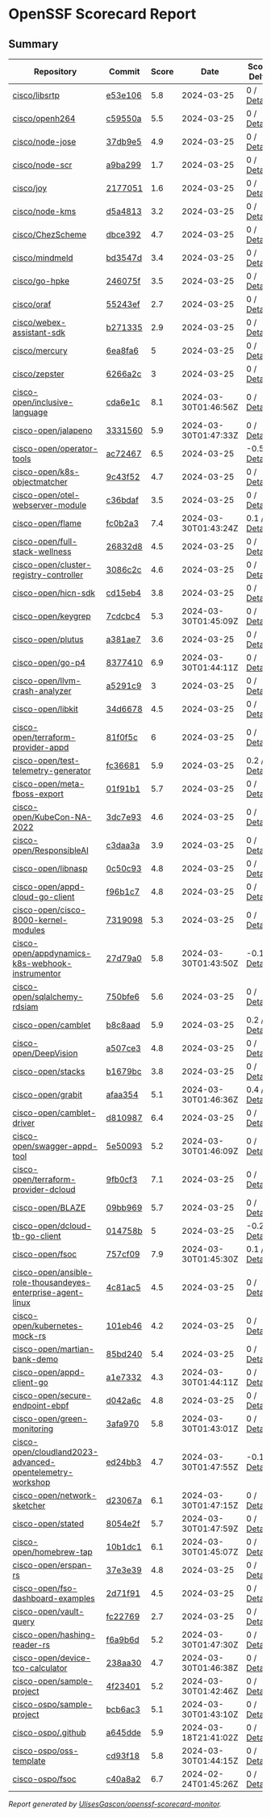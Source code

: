 # OpenSSF Scorecard Report

## Summary

| Repository | Commit | Score | Date | Score Delta | Report | StepSecurity |
| -- | -- | -- | -- | -- | -- | -- |
| [cisco/libsrtp](https://github.com/cisco/libsrtp) | [e53e106](https://github.com/cisco/libsrtp/commit/e53e106e8a6752c991c5cae20bdb3ce30bc1a775) | 5.8 | 2024-03-25 | 0 / [Details](https://kooltheba.github.io/openssf-scorecard-api-visualizer/#/projects/github.com/cisco/libsrtp/compare/e53e106e8a6752c991c5cae20bdb3ce30bc1a775/e53e106e8a6752c991c5cae20bdb3ce30bc1a775) | [View](https://kooltheba.github.io/openssf-scorecard-api-visualizer/#/projects/github.com/cisco/libsrtp/commit/e53e106e8a6752c991c5cae20bdb3ce30bc1a775) | [Fix it](https://app.stepsecurity.io/securerepo?repo=cisco/libsrtp) |
| [cisco/openh264](https://github.com/cisco/openh264) | [c59550a](https://github.com/cisco/openh264/commit/c59550a2147c255cc8e09451f6deb96de2526b6d) | 5.5 | 2024-03-25 | 0 / [Details](https://kooltheba.github.io/openssf-scorecard-api-visualizer/#/projects/github.com/cisco/openh264/compare/c59550a2147c255cc8e09451f6deb96de2526b6d/c59550a2147c255cc8e09451f6deb96de2526b6d) | [View](https://kooltheba.github.io/openssf-scorecard-api-visualizer/#/projects/github.com/cisco/openh264/commit/c59550a2147c255cc8e09451f6deb96de2526b6d) | [Fix it](https://app.stepsecurity.io/securerepo?repo=cisco/openh264) |
| [cisco/node-jose](https://github.com/cisco/node-jose) | [37db9e5](https://github.com/cisco/node-jose/commit/37db9e5371dc9a0557767a6a0190e2b0ab5cf3b6) | 4.9 | 2024-03-25 | 0 / [Details](https://kooltheba.github.io/openssf-scorecard-api-visualizer/#/projects/github.com/cisco/node-jose/compare/37db9e5371dc9a0557767a6a0190e2b0ab5cf3b6/37db9e5371dc9a0557767a6a0190e2b0ab5cf3b6) | [View](https://kooltheba.github.io/openssf-scorecard-api-visualizer/#/projects/github.com/cisco/node-jose/commit/37db9e5371dc9a0557767a6a0190e2b0ab5cf3b6) | [Fix it](https://app.stepsecurity.io/securerepo?repo=cisco/node-jose) |
| [cisco/node-scr](https://github.com/cisco/node-scr) | [a9ba299](https://github.com/cisco/node-scr/commit/a9ba29969e96fc686467534979fd5df3501e1b15) | 1.7 | 2024-03-25 | 0 / [Details](https://kooltheba.github.io/openssf-scorecard-api-visualizer/#/projects/github.com/cisco/node-scr/compare/a9ba29969e96fc686467534979fd5df3501e1b15/a9ba29969e96fc686467534979fd5df3501e1b15) | [View](https://kooltheba.github.io/openssf-scorecard-api-visualizer/#/projects/github.com/cisco/node-scr/commit/a9ba29969e96fc686467534979fd5df3501e1b15) | [Fix it](https://app.stepsecurity.io/securerepo?repo=cisco/node-scr) |
| [cisco/joy](https://github.com/cisco/joy) | [2177051](https://github.com/cisco/joy/commit/21770513e27ad10cde7c1ab7c1e6f024c8668119) | 1.6 | 2024-03-25 | 0 / [Details](https://kooltheba.github.io/openssf-scorecard-api-visualizer/#/projects/github.com/cisco/joy/compare/21770513e27ad10cde7c1ab7c1e6f024c8668119/21770513e27ad10cde7c1ab7c1e6f024c8668119) | [View](https://kooltheba.github.io/openssf-scorecard-api-visualizer/#/projects/github.com/cisco/joy/commit/21770513e27ad10cde7c1ab7c1e6f024c8668119) | [Fix it](https://app.stepsecurity.io/securerepo?repo=cisco/joy) |
| [cisco/node-kms](https://github.com/cisco/node-kms) | [d5a4813](https://github.com/cisco/node-kms/commit/d5a4813525fb2c4ccd8e1c4e694abd01853d0fdd) | 3.2 | 2024-03-25 | 0 / [Details](https://kooltheba.github.io/openssf-scorecard-api-visualizer/#/projects/github.com/cisco/node-kms/compare/d5a4813525fb2c4ccd8e1c4e694abd01853d0fdd/d5a4813525fb2c4ccd8e1c4e694abd01853d0fdd) | [View](https://kooltheba.github.io/openssf-scorecard-api-visualizer/#/projects/github.com/cisco/node-kms/commit/d5a4813525fb2c4ccd8e1c4e694abd01853d0fdd) | [Fix it](https://app.stepsecurity.io/securerepo?repo=cisco/node-kms) |
| [cisco/ChezScheme](https://github.com/cisco/ChezScheme) | [dbce392](https://github.com/cisco/ChezScheme/commit/dbce392733569b6d910b66286c95d2fb2d6c91ff) | 4.7 | 2024-03-25 | 0 / [Details](https://kooltheba.github.io/openssf-scorecard-api-visualizer/#/projects/github.com/cisco/ChezScheme/compare/ee20bd2278cc475019297003162208df6634d323/dbce392733569b6d910b66286c95d2fb2d6c91ff) | [View](https://kooltheba.github.io/openssf-scorecard-api-visualizer/#/projects/github.com/cisco/ChezScheme/commit/dbce392733569b6d910b66286c95d2fb2d6c91ff) | [Fix it](https://app.stepsecurity.io/securerepo?repo=cisco/ChezScheme) |
| [cisco/mindmeld](https://github.com/cisco/mindmeld) | [bd3547d](https://github.com/cisco/mindmeld/commit/bd3547d5c1bd092dbd4a64a90528dfc2e2b3844a) | 3.4 | 2024-03-25 | 0 / [Details](https://kooltheba.github.io/openssf-scorecard-api-visualizer/#/projects/github.com/cisco/mindmeld/compare/bd3547d5c1bd092dbd4a64a90528dfc2e2b3844a/bd3547d5c1bd092dbd4a64a90528dfc2e2b3844a) | [View](https://kooltheba.github.io/openssf-scorecard-api-visualizer/#/projects/github.com/cisco/mindmeld/commit/bd3547d5c1bd092dbd4a64a90528dfc2e2b3844a) | [Fix it](https://app.stepsecurity.io/securerepo?repo=cisco/mindmeld) |
| [cisco/go-hpke](https://github.com/cisco/go-hpke) | [246075f](https://github.com/cisco/go-hpke/commit/246075f836094272b605d1ecd630cb63b6ba5596) | 3.5 | 2024-03-25 | 0 / [Details](https://kooltheba.github.io/openssf-scorecard-api-visualizer/#/projects/github.com/cisco/go-hpke/compare/246075f836094272b605d1ecd630cb63b6ba5596/246075f836094272b605d1ecd630cb63b6ba5596) | [View](https://kooltheba.github.io/openssf-scorecard-api-visualizer/#/projects/github.com/cisco/go-hpke/commit/246075f836094272b605d1ecd630cb63b6ba5596) | [Fix it](https://app.stepsecurity.io/securerepo?repo=cisco/go-hpke) |
| [cisco/oraf](https://github.com/cisco/oraf) | [55243ef](https://github.com/cisco/oraf/commit/55243ef78d87c5c9b010be37e8e01eef6a68953a) | 2.7 | 2024-03-25 | 0 / [Details](https://kooltheba.github.io/openssf-scorecard-api-visualizer/#/projects/github.com/cisco/oraf/compare/55243ef78d87c5c9b010be37e8e01eef6a68953a/55243ef78d87c5c9b010be37e8e01eef6a68953a) | [View](https://kooltheba.github.io/openssf-scorecard-api-visualizer/#/projects/github.com/cisco/oraf/commit/55243ef78d87c5c9b010be37e8e01eef6a68953a) | [Fix it](https://app.stepsecurity.io/securerepo?repo=cisco/oraf) |
| [cisco/webex-assistant-sdk](https://github.com/cisco/webex-assistant-sdk) | [b271335](https://github.com/cisco/webex-assistant-sdk/commit/b271335e3dab9802281306e8eda5782b6d27a762) | 2.9 | 2024-03-25 | 0 / [Details](https://kooltheba.github.io/openssf-scorecard-api-visualizer/#/projects/github.com/cisco/webex-assistant-sdk/compare/b271335e3dab9802281306e8eda5782b6d27a762/b271335e3dab9802281306e8eda5782b6d27a762) | [View](https://kooltheba.github.io/openssf-scorecard-api-visualizer/#/projects/github.com/cisco/webex-assistant-sdk/commit/b271335e3dab9802281306e8eda5782b6d27a762) | [Fix it](https://app.stepsecurity.io/securerepo?repo=cisco/webex-assistant-sdk) |
| [cisco/mercury](https://github.com/cisco/mercury) | [6ea8fa6](https://github.com/cisco/mercury/commit/6ea8fa6eb3bc779911970cb0bcfad5fbce958797) | 5 | 2024-03-25 | 0 / [Details](https://kooltheba.github.io/openssf-scorecard-api-visualizer/#/projects/github.com/cisco/mercury/compare/6ea8fa6eb3bc779911970cb0bcfad5fbce958797/6ea8fa6eb3bc779911970cb0bcfad5fbce958797) | [View](https://kooltheba.github.io/openssf-scorecard-api-visualizer/#/projects/github.com/cisco/mercury/commit/6ea8fa6eb3bc779911970cb0bcfad5fbce958797) | [Fix it](https://app.stepsecurity.io/securerepo?repo=cisco/mercury) |
| [cisco/zepster](https://github.com/cisco/zepster) | [6266a2c](https://github.com/cisco/zepster/commit/6266a2c91edbcccfc877d4b93e2ac94833d6f377) | 3 | 2024-03-25 | 0 / [Details](https://kooltheba.github.io/openssf-scorecard-api-visualizer/#/projects/github.com/cisco/zepster/compare/6266a2c91edbcccfc877d4b93e2ac94833d6f377/6266a2c91edbcccfc877d4b93e2ac94833d6f377) | [View](https://kooltheba.github.io/openssf-scorecard-api-visualizer/#/projects/github.com/cisco/zepster/commit/6266a2c91edbcccfc877d4b93e2ac94833d6f377) | [Fix it](https://app.stepsecurity.io/securerepo?repo=cisco/zepster) |
| [cisco-open/inclusive-language](https://github.com/cisco-open/inclusive-language) | [cda6e1c](https://github.com/cisco-open/inclusive-language/commit/cda6e1c88753e9c07a9955ac4da71213c0d16bb0) | 8.1 | 2024-03-30T01:46:56Z | 0 / [Details](https://kooltheba.github.io/openssf-scorecard-api-visualizer/#/projects/github.com/cisco-open/inclusive-language/compare/cda6e1c88753e9c07a9955ac4da71213c0d16bb0/cda6e1c88753e9c07a9955ac4da71213c0d16bb0) | [View](https://kooltheba.github.io/openssf-scorecard-api-visualizer/#/projects/github.com/cisco-open/inclusive-language/commit/cda6e1c88753e9c07a9955ac4da71213c0d16bb0) | [Fix it](https://app.stepsecurity.io/securerepo?repo=cisco-open/inclusive-language) |
| [cisco-open/jalapeno](https://github.com/cisco-open/jalapeno) | [3331560](https://github.com/cisco-open/jalapeno/commit/3331560aa2e32504edde311599ecaa182e87270c) | 5.9 | 2024-03-30T01:47:33Z | 0 / [Details](https://kooltheba.github.io/openssf-scorecard-api-visualizer/#/projects/github.com/cisco-open/jalapeno/compare/dddf309bfde13e11318cf43084b052cb94870ea2/3331560aa2e32504edde311599ecaa182e87270c) | [View](https://kooltheba.github.io/openssf-scorecard-api-visualizer/#/projects/github.com/cisco-open/jalapeno/commit/3331560aa2e32504edde311599ecaa182e87270c) | [Fix it](https://app.stepsecurity.io/securerepo?repo=cisco-open/jalapeno) |
| [cisco-open/operator-tools](https://github.com/cisco-open/operator-tools) | [ac72467](https://github.com/cisco-open/operator-tools/commit/ac72467dbc7aaee83a3584063e192751dbeafed1) | 6.5 | 2024-03-25 | -0.5 / [Details](https://kooltheba.github.io/openssf-scorecard-api-visualizer/#/projects/github.com/cisco-open/operator-tools/compare/ac72467dbc7aaee83a3584063e192751dbeafed1/ac72467dbc7aaee83a3584063e192751dbeafed1) | [View](https://kooltheba.github.io/openssf-scorecard-api-visualizer/#/projects/github.com/cisco-open/operator-tools/commit/ac72467dbc7aaee83a3584063e192751dbeafed1) | [Fix it](https://app.stepsecurity.io/securerepo?repo=cisco-open/operator-tools) |
| [cisco-open/k8s-objectmatcher](https://github.com/cisco-open/k8s-objectmatcher) | [9c43f52](https://github.com/cisco-open/k8s-objectmatcher/commit/9c43f52c047bddc1ef4d97f300bbb8b9dd8f5a28) | 4.7 | 2024-03-25 | 0 / [Details](https://kooltheba.github.io/openssf-scorecard-api-visualizer/#/projects/github.com/cisco-open/k8s-objectmatcher/compare/9c43f52c047bddc1ef4d97f300bbb8b9dd8f5a28/9c43f52c047bddc1ef4d97f300bbb8b9dd8f5a28) | [View](https://kooltheba.github.io/openssf-scorecard-api-visualizer/#/projects/github.com/cisco-open/k8s-objectmatcher/commit/9c43f52c047bddc1ef4d97f300bbb8b9dd8f5a28) | [Fix it](https://app.stepsecurity.io/securerepo?repo=cisco-open/k8s-objectmatcher) |
| [cisco-open/otel-webserver-module](https://github.com/cisco-open/otel-webserver-module) | [c36bdaf](https://github.com/cisco-open/otel-webserver-module/commit/c36bdaf63c5caeaa94b8bc121fe98e8b1db20dfc) | 3.5 | 2024-03-25 | 0 / [Details](https://kooltheba.github.io/openssf-scorecard-api-visualizer/#/projects/github.com/cisco-open/otel-webserver-module/compare/c36bdaf63c5caeaa94b8bc121fe98e8b1db20dfc/c36bdaf63c5caeaa94b8bc121fe98e8b1db20dfc) | [View](https://kooltheba.github.io/openssf-scorecard-api-visualizer/#/projects/github.com/cisco-open/otel-webserver-module/commit/c36bdaf63c5caeaa94b8bc121fe98e8b1db20dfc) | [Fix it](https://app.stepsecurity.io/securerepo?repo=cisco-open/otel-webserver-module) |
| [cisco-open/flame](https://github.com/cisco-open/flame) | [fc0b2a3](https://github.com/cisco-open/flame/commit/fc0b2a36c613d5b1b22c8bdce7073777127bd3c4) | 7.4 | 2024-03-30T01:43:24Z | 0.1 / [Details](https://kooltheba.github.io/openssf-scorecard-api-visualizer/#/projects/github.com/cisco-open/flame/compare/1f0f318325582176a77eab98eb479e16453e2c28/fc0b2a36c613d5b1b22c8bdce7073777127bd3c4) | [View](https://kooltheba.github.io/openssf-scorecard-api-visualizer/#/projects/github.com/cisco-open/flame/commit/fc0b2a36c613d5b1b22c8bdce7073777127bd3c4) | [Fix it](https://app.stepsecurity.io/securerepo?repo=cisco-open/flame) |
| [cisco-open/full-stack-wellness](https://github.com/cisco-open/full-stack-wellness) | [26832d8](https://github.com/cisco-open/full-stack-wellness/commit/26832d8e1b2de98ee83ca95522b1a672b7ef6bed) | 4.5 | 2024-03-25 | 0 / [Details](https://kooltheba.github.io/openssf-scorecard-api-visualizer/#/projects/github.com/cisco-open/full-stack-wellness/compare/26832d8e1b2de98ee83ca95522b1a672b7ef6bed/26832d8e1b2de98ee83ca95522b1a672b7ef6bed) | [View](https://kooltheba.github.io/openssf-scorecard-api-visualizer/#/projects/github.com/cisco-open/full-stack-wellness/commit/26832d8e1b2de98ee83ca95522b1a672b7ef6bed) | [Fix it](https://app.stepsecurity.io/securerepo?repo=cisco-open/full-stack-wellness) |
| [cisco-open/cluster-registry-controller](https://github.com/cisco-open/cluster-registry-controller) | [3086c2c](https://github.com/cisco-open/cluster-registry-controller/commit/3086c2cb8cd559891bc19d746b2f1f89721a77ed) | 4.6 | 2024-03-25 | 0 / [Details](https://kooltheba.github.io/openssf-scorecard-api-visualizer/#/projects/github.com/cisco-open/cluster-registry-controller/compare/3086c2cb8cd559891bc19d746b2f1f89721a77ed/3086c2cb8cd559891bc19d746b2f1f89721a77ed) | [View](https://kooltheba.github.io/openssf-scorecard-api-visualizer/#/projects/github.com/cisco-open/cluster-registry-controller/commit/3086c2cb8cd559891bc19d746b2f1f89721a77ed) | [Fix it](https://app.stepsecurity.io/securerepo?repo=cisco-open/cluster-registry-controller) |
| [cisco-open/hicn-sdk](https://github.com/cisco-open/hicn-sdk) | [cd15eb4](https://github.com/cisco-open/hicn-sdk/commit/cd15eb4a0cd2b7b20f9bdd3da485d64d2cd5655c) | 3.8 | 2024-03-25 | 0 / [Details](https://kooltheba.github.io/openssf-scorecard-api-visualizer/#/projects/github.com/cisco-open/hicn-sdk/compare/cd15eb4a0cd2b7b20f9bdd3da485d64d2cd5655c/cd15eb4a0cd2b7b20f9bdd3da485d64d2cd5655c) | [View](https://kooltheba.github.io/openssf-scorecard-api-visualizer/#/projects/github.com/cisco-open/hicn-sdk/commit/cd15eb4a0cd2b7b20f9bdd3da485d64d2cd5655c) | [Fix it](https://app.stepsecurity.io/securerepo?repo=cisco-open/hicn-sdk) |
| [cisco-open/keygrep](https://github.com/cisco-open/keygrep) | [7cdcbc4](https://github.com/cisco-open/keygrep/commit/7cdcbc4ad7ddb75f85c695cf62013b1bd0526b9e) | 5.3 | 2024-03-30T01:45:09Z | 0 / [Details](https://kooltheba.github.io/openssf-scorecard-api-visualizer/#/projects/github.com/cisco-open/keygrep/compare/7cdcbc4ad7ddb75f85c695cf62013b1bd0526b9e/7cdcbc4ad7ddb75f85c695cf62013b1bd0526b9e) | [View](https://kooltheba.github.io/openssf-scorecard-api-visualizer/#/projects/github.com/cisco-open/keygrep/commit/7cdcbc4ad7ddb75f85c695cf62013b1bd0526b9e) | [Fix it](https://app.stepsecurity.io/securerepo?repo=cisco-open/keygrep) |
| [cisco-open/plutus](https://github.com/cisco-open/plutus) | [a381ae7](https://github.com/cisco-open/plutus/commit/a381ae751b5afd5fe3c0bcb0367862483a1bd9a2) | 3.6 | 2024-03-25 | 0 / [Details](https://kooltheba.github.io/openssf-scorecard-api-visualizer/#/projects/github.com/cisco-open/plutus/compare/a381ae751b5afd5fe3c0bcb0367862483a1bd9a2/a381ae751b5afd5fe3c0bcb0367862483a1bd9a2) | [View](https://kooltheba.github.io/openssf-scorecard-api-visualizer/#/projects/github.com/cisco-open/plutus/commit/a381ae751b5afd5fe3c0bcb0367862483a1bd9a2) | [Fix it](https://app.stepsecurity.io/securerepo?repo=cisco-open/plutus) |
| [cisco-open/go-p4](https://github.com/cisco-open/go-p4) | [8377410](https://github.com/cisco-open/go-p4/commit/837741080a324060589b1c2d9cef45c0e06d8d00) | 6.9 | 2024-03-30T01:44:11Z | 0 / [Details](https://kooltheba.github.io/openssf-scorecard-api-visualizer/#/projects/github.com/cisco-open/go-p4/compare/837741080a324060589b1c2d9cef45c0e06d8d00/837741080a324060589b1c2d9cef45c0e06d8d00) | [View](https://kooltheba.github.io/openssf-scorecard-api-visualizer/#/projects/github.com/cisco-open/go-p4/commit/837741080a324060589b1c2d9cef45c0e06d8d00) | [Fix it](https://app.stepsecurity.io/securerepo?repo=cisco-open/go-p4) |
| [cisco-open/llvm-crash-analyzer](https://github.com/cisco-open/llvm-crash-analyzer) | [a5291c9](https://github.com/cisco-open/llvm-crash-analyzer/commit/a5291c970b48260eb97e9e4120151b70dde9d83b) | 3 | 2024-03-25 | 0 / [Details](https://kooltheba.github.io/openssf-scorecard-api-visualizer/#/projects/github.com/cisco-open/llvm-crash-analyzer/compare/a5291c970b48260eb97e9e4120151b70dde9d83b/a5291c970b48260eb97e9e4120151b70dde9d83b) | [View](https://kooltheba.github.io/openssf-scorecard-api-visualizer/#/projects/github.com/cisco-open/llvm-crash-analyzer/commit/a5291c970b48260eb97e9e4120151b70dde9d83b) | [Fix it](https://app.stepsecurity.io/securerepo?repo=cisco-open/llvm-crash-analyzer) |
| [cisco-open/libkit](https://github.com/cisco-open/libkit) | [34d6678](https://github.com/cisco-open/libkit/commit/34d6678a5b2de7a803b8bfa83740465ab91563ec) | 4.5 | 2024-03-25 | 0 / [Details](https://kooltheba.github.io/openssf-scorecard-api-visualizer/#/projects/github.com/cisco-open/libkit/compare/34d6678a5b2de7a803b8bfa83740465ab91563ec/34d6678a5b2de7a803b8bfa83740465ab91563ec) | [View](https://kooltheba.github.io/openssf-scorecard-api-visualizer/#/projects/github.com/cisco-open/libkit/commit/34d6678a5b2de7a803b8bfa83740465ab91563ec) | [Fix it](https://app.stepsecurity.io/securerepo?repo=cisco-open/libkit) |
| [cisco-open/terraform-provider-appd](https://github.com/cisco-open/terraform-provider-appd) | [81f0f5c](https://github.com/cisco-open/terraform-provider-appd/commit/81f0f5ce15a6c289157e7e7657cb2dd987103bb8) | 6 | 2024-03-25 | 0 / [Details](https://kooltheba.github.io/openssf-scorecard-api-visualizer/#/projects/github.com/cisco-open/terraform-provider-appd/compare/81f0f5ce15a6c289157e7e7657cb2dd987103bb8/81f0f5ce15a6c289157e7e7657cb2dd987103bb8) | [View](https://kooltheba.github.io/openssf-scorecard-api-visualizer/#/projects/github.com/cisco-open/terraform-provider-appd/commit/81f0f5ce15a6c289157e7e7657cb2dd987103bb8) | [Fix it](https://app.stepsecurity.io/securerepo?repo=cisco-open/terraform-provider-appd) |
| [cisco-open/test-telemetry-generator](https://github.com/cisco-open/test-telemetry-generator) | [fc36681](https://github.com/cisco-open/test-telemetry-generator/commit/fc3668176fb014d49eb1b0441a8c137cfc2e6b3d) | 5.9 | 2024-03-25 | 0.2 / [Details](https://kooltheba.github.io/openssf-scorecard-api-visualizer/#/projects/github.com/cisco-open/test-telemetry-generator/compare/952bedf503a27c551f98a1b21c7aafaaa8d6ffb1/fc3668176fb014d49eb1b0441a8c137cfc2e6b3d) | [View](https://kooltheba.github.io/openssf-scorecard-api-visualizer/#/projects/github.com/cisco-open/test-telemetry-generator/commit/fc3668176fb014d49eb1b0441a8c137cfc2e6b3d) | [Fix it](https://app.stepsecurity.io/securerepo?repo=cisco-open/test-telemetry-generator) |
| [cisco-open/meta-fboss-export](https://github.com/cisco-open/meta-fboss-export) | [01f91b1](https://github.com/cisco-open/meta-fboss-export/commit/01f91b13a2a3e4a0daea120c25920f862754adac) | 5.7 | 2024-03-25 | 0 / [Details](https://kooltheba.github.io/openssf-scorecard-api-visualizer/#/projects/github.com/cisco-open/meta-fboss-export/compare/01f91b13a2a3e4a0daea120c25920f862754adac/01f91b13a2a3e4a0daea120c25920f862754adac) | [View](https://kooltheba.github.io/openssf-scorecard-api-visualizer/#/projects/github.com/cisco-open/meta-fboss-export/commit/01f91b13a2a3e4a0daea120c25920f862754adac) | [Fix it](https://app.stepsecurity.io/securerepo?repo=cisco-open/meta-fboss-export) |
| [cisco-open/KubeCon-NA-2022](https://github.com/cisco-open/KubeCon-NA-2022) | [3dc7e93](https://github.com/cisco-open/KubeCon-NA-2022/commit/3dc7e93b7a699dee23fc232e668232d28c25e89a) | 4.6 | 2024-03-25 | 0 / [Details](https://kooltheba.github.io/openssf-scorecard-api-visualizer/#/projects/github.com/cisco-open/KubeCon-NA-2022/compare/3dc7e93b7a699dee23fc232e668232d28c25e89a/3dc7e93b7a699dee23fc232e668232d28c25e89a) | [View](https://kooltheba.github.io/openssf-scorecard-api-visualizer/#/projects/github.com/cisco-open/KubeCon-NA-2022/commit/3dc7e93b7a699dee23fc232e668232d28c25e89a) | [Fix it](https://app.stepsecurity.io/securerepo?repo=cisco-open/KubeCon-NA-2022) |
| [cisco-open/ResponsibleAI](https://github.com/cisco-open/ResponsibleAI) | [c3daa3a](https://github.com/cisco-open/ResponsibleAI/commit/c3daa3a598dd224c6fdc88b6145e6f95a1bfefbb) | 3.9 | 2024-03-25 | 0 / [Details](https://kooltheba.github.io/openssf-scorecard-api-visualizer/#/projects/github.com/cisco-open/ResponsibleAI/compare/c3daa3a598dd224c6fdc88b6145e6f95a1bfefbb/c3daa3a598dd224c6fdc88b6145e6f95a1bfefbb) | [View](https://kooltheba.github.io/openssf-scorecard-api-visualizer/#/projects/github.com/cisco-open/ResponsibleAI/commit/c3daa3a598dd224c6fdc88b6145e6f95a1bfefbb) | [Fix it](https://app.stepsecurity.io/securerepo?repo=cisco-open/ResponsibleAI) |
| [cisco-open/libnasp](https://github.com/cisco-open/libnasp) | [0c50c93](https://github.com/cisco-open/libnasp/commit/0c50c936dae615d89436f342976f983e2492b85b) | 4.8 | 2024-03-25 | 0 / [Details](https://kooltheba.github.io/openssf-scorecard-api-visualizer/#/projects/github.com/cisco-open/libnasp/compare/b9161862d00772cd15a7559eaca1f04cf442da6f/0c50c936dae615d89436f342976f983e2492b85b) | [View](https://kooltheba.github.io/openssf-scorecard-api-visualizer/#/projects/github.com/cisco-open/libnasp/commit/0c50c936dae615d89436f342976f983e2492b85b) | [Fix it](https://app.stepsecurity.io/securerepo?repo=cisco-open/libnasp) |
| [cisco-open/appd-cloud-go-client](https://github.com/cisco-open/appd-cloud-go-client) | [f96b1c7](https://github.com/cisco-open/appd-cloud-go-client/commit/f96b1c788dc76110e3c46a84e0190c781298ae65) | 4.8 | 2024-03-25 | 0 / [Details](https://kooltheba.github.io/openssf-scorecard-api-visualizer/#/projects/github.com/cisco-open/appd-cloud-go-client/compare/f96b1c788dc76110e3c46a84e0190c781298ae65/f96b1c788dc76110e3c46a84e0190c781298ae65) | [View](https://kooltheba.github.io/openssf-scorecard-api-visualizer/#/projects/github.com/cisco-open/appd-cloud-go-client/commit/f96b1c788dc76110e3c46a84e0190c781298ae65) | [Fix it](https://app.stepsecurity.io/securerepo?repo=cisco-open/appd-cloud-go-client) |
| [cisco-open/cisco-8000-kernel-modules](https://github.com/cisco-open/cisco-8000-kernel-modules) | [7319098](https://github.com/cisco-open/cisco-8000-kernel-modules/commit/731909818130375cae729987a9ae44dfa13bfdcb) | 5.3 | 2024-03-25 | 0 / [Details](https://kooltheba.github.io/openssf-scorecard-api-visualizer/#/projects/github.com/cisco-open/cisco-8000-kernel-modules/compare/731909818130375cae729987a9ae44dfa13bfdcb/731909818130375cae729987a9ae44dfa13bfdcb) | [View](https://kooltheba.github.io/openssf-scorecard-api-visualizer/#/projects/github.com/cisco-open/cisco-8000-kernel-modules/commit/731909818130375cae729987a9ae44dfa13bfdcb) | [Fix it](https://app.stepsecurity.io/securerepo?repo=cisco-open/cisco-8000-kernel-modules) |
| [cisco-open/appdynamics-k8s-webhook-instrumentor](https://github.com/cisco-open/appdynamics-k8s-webhook-instrumentor) | [27d79a0](https://github.com/cisco-open/appdynamics-k8s-webhook-instrumentor/commit/27d79a0355ad15e4c6166e8763d91a96ac8aa4af) | 5.8 | 2024-03-30T01:43:50Z | -0.1 / [Details](https://kooltheba.github.io/openssf-scorecard-api-visualizer/#/projects/github.com/cisco-open/appdynamics-k8s-webhook-instrumentor/compare/27d79a0355ad15e4c6166e8763d91a96ac8aa4af/27d79a0355ad15e4c6166e8763d91a96ac8aa4af) | [View](https://kooltheba.github.io/openssf-scorecard-api-visualizer/#/projects/github.com/cisco-open/appdynamics-k8s-webhook-instrumentor/commit/27d79a0355ad15e4c6166e8763d91a96ac8aa4af) | [Fix it](https://app.stepsecurity.io/securerepo?repo=cisco-open/appdynamics-k8s-webhook-instrumentor) |
| [cisco-open/sqlalchemy-rdsiam](https://github.com/cisco-open/sqlalchemy-rdsiam) | [750bfe6](https://github.com/cisco-open/sqlalchemy-rdsiam/commit/750bfe638af739017c27527aa9d256ff80922a7b) | 5.6 | 2024-03-25 | 0 / [Details](https://kooltheba.github.io/openssf-scorecard-api-visualizer/#/projects/github.com/cisco-open/sqlalchemy-rdsiam/compare/750bfe638af739017c27527aa9d256ff80922a7b/750bfe638af739017c27527aa9d256ff80922a7b) | [View](https://kooltheba.github.io/openssf-scorecard-api-visualizer/#/projects/github.com/cisco-open/sqlalchemy-rdsiam/commit/750bfe638af739017c27527aa9d256ff80922a7b) | [Fix it](https://app.stepsecurity.io/securerepo?repo=cisco-open/sqlalchemy-rdsiam) |
| [cisco-open/camblet](https://github.com/cisco-open/camblet) | [b8c8aad](https://github.com/cisco-open/camblet/commit/b8c8aadf46c2916239429921c31570c8db12ec2e) | 5.9 | 2024-03-25 | 0.2 / [Details](https://kooltheba.github.io/openssf-scorecard-api-visualizer/#/projects/github.com/cisco-open/camblet/compare/6d66968bd00fc704b29e91ac0427dbed762e01e0/b8c8aadf46c2916239429921c31570c8db12ec2e) | [View](https://kooltheba.github.io/openssf-scorecard-api-visualizer/#/projects/github.com/cisco-open/camblet/commit/b8c8aadf46c2916239429921c31570c8db12ec2e) | [Fix it](https://app.stepsecurity.io/securerepo?repo=cisco-open/camblet) |
| [cisco-open/DeepVision](https://github.com/cisco-open/DeepVision) | [a507ce3](https://github.com/cisco-open/DeepVision/commit/a507ce35c1508812fbea82c803554ec3e482a665) | 4.8 | 2024-03-25 | 0 / [Details](https://kooltheba.github.io/openssf-scorecard-api-visualizer/#/projects/github.com/cisco-open/DeepVision/compare/a507ce35c1508812fbea82c803554ec3e482a665/a507ce35c1508812fbea82c803554ec3e482a665) | [View](https://kooltheba.github.io/openssf-scorecard-api-visualizer/#/projects/github.com/cisco-open/DeepVision/commit/a507ce35c1508812fbea82c803554ec3e482a665) | [Fix it](https://app.stepsecurity.io/securerepo?repo=cisco-open/DeepVision) |
| [cisco-open/stacks](https://github.com/cisco-open/stacks) | [b1679bc](https://github.com/cisco-open/stacks/commit/b1679bc354d674d7d6e21f2f113e82cd65a78082) | 3.8 | 2024-03-25 | 0 / [Details](https://kooltheba.github.io/openssf-scorecard-api-visualizer/#/projects/github.com/cisco-open/stacks/compare/b1679bc354d674d7d6e21f2f113e82cd65a78082/b1679bc354d674d7d6e21f2f113e82cd65a78082) | [View](https://kooltheba.github.io/openssf-scorecard-api-visualizer/#/projects/github.com/cisco-open/stacks/commit/b1679bc354d674d7d6e21f2f113e82cd65a78082) | [Fix it](https://app.stepsecurity.io/securerepo?repo=cisco-open/stacks) |
| [cisco-open/grabit](https://github.com/cisco-open/grabit) | [afaa354](https://github.com/cisco-open/grabit/commit/afaa354f86d8a176e64b7c2b49babae08dadeb2e) | 5.1 | 2024-03-30T01:46:36Z | 0.4 / [Details](https://kooltheba.github.io/openssf-scorecard-api-visualizer/#/projects/github.com/cisco-open/grabit/compare/f664c2bced86aee50482675cbaf455330a68dc80/afaa354f86d8a176e64b7c2b49babae08dadeb2e) | [View](https://kooltheba.github.io/openssf-scorecard-api-visualizer/#/projects/github.com/cisco-open/grabit/commit/afaa354f86d8a176e64b7c2b49babae08dadeb2e) | [Fix it](https://app.stepsecurity.io/securerepo?repo=cisco-open/grabit) |
| [cisco-open/camblet-driver](https://github.com/cisco-open/camblet-driver) | [d810987](https://github.com/cisco-open/camblet-driver/commit/d810987699d3dfd20c0f2b6670846866c7b2c5f9) | 6.4 | 2024-03-25 | 0 / [Details](https://kooltheba.github.io/openssf-scorecard-api-visualizer/#/projects/github.com/cisco-open/camblet-driver/compare/7e0d70099a65eaa4f35fb483b6d2ad7f16f14d2f/d810987699d3dfd20c0f2b6670846866c7b2c5f9) | [View](https://kooltheba.github.io/openssf-scorecard-api-visualizer/#/projects/github.com/cisco-open/camblet-driver/commit/d810987699d3dfd20c0f2b6670846866c7b2c5f9) | [Fix it](https://app.stepsecurity.io/securerepo?repo=cisco-open/camblet-driver) |
| [cisco-open/swagger-appd-tool](https://github.com/cisco-open/swagger-appd-tool) | [5e50093](https://github.com/cisco-open/swagger-appd-tool/commit/5e50093af54235e0245a4bc42a746a6d4a962715) | 5.2 | 2024-03-30T01:46:09Z | 0 / [Details](https://kooltheba.github.io/openssf-scorecard-api-visualizer/#/projects/github.com/cisco-open/swagger-appd-tool/compare/5e50093af54235e0245a4bc42a746a6d4a962715/5e50093af54235e0245a4bc42a746a6d4a962715) | [View](https://kooltheba.github.io/openssf-scorecard-api-visualizer/#/projects/github.com/cisco-open/swagger-appd-tool/commit/5e50093af54235e0245a4bc42a746a6d4a962715) | [Fix it](https://app.stepsecurity.io/securerepo?repo=cisco-open/swagger-appd-tool) |
| [cisco-open/terraform-provider-dcloud](https://github.com/cisco-open/terraform-provider-dcloud) | [9fb0cf3](https://github.com/cisco-open/terraform-provider-dcloud/commit/9fb0cf3ce3e2ecd0a5c1d63d280cc8c624b1d33b) | 7.1 | 2024-03-25 | 0 / [Details](https://kooltheba.github.io/openssf-scorecard-api-visualizer/#/projects/github.com/cisco-open/terraform-provider-dcloud/compare/9fb0cf3ce3e2ecd0a5c1d63d280cc8c624b1d33b/9fb0cf3ce3e2ecd0a5c1d63d280cc8c624b1d33b) | [View](https://kooltheba.github.io/openssf-scorecard-api-visualizer/#/projects/github.com/cisco-open/terraform-provider-dcloud/commit/9fb0cf3ce3e2ecd0a5c1d63d280cc8c624b1d33b) | [Fix it](https://app.stepsecurity.io/securerepo?repo=cisco-open/terraform-provider-dcloud) |
| [cisco-open/BLAZE](https://github.com/cisco-open/BLAZE) | [09bb969](https://github.com/cisco-open/BLAZE/commit/09bb9693a25796754be6a86a9bcb1f59892d7d62) | 5.7 | 2024-03-25 | 0 / [Details](https://kooltheba.github.io/openssf-scorecard-api-visualizer/#/projects/github.com/cisco-open/BLAZE/compare/09bb9693a25796754be6a86a9bcb1f59892d7d62/09bb9693a25796754be6a86a9bcb1f59892d7d62) | [View](https://kooltheba.github.io/openssf-scorecard-api-visualizer/#/projects/github.com/cisco-open/BLAZE/commit/09bb9693a25796754be6a86a9bcb1f59892d7d62) | [Fix it](https://app.stepsecurity.io/securerepo?repo=cisco-open/BLAZE) |
| [cisco-open/dcloud-tb-go-client](https://github.com/cisco-open/dcloud-tb-go-client) | [014758b](https://github.com/cisco-open/dcloud-tb-go-client/commit/014758b9842bcfce3f6f31d43bda7d91fbfb9ff4) | 5 | 2024-03-25 | -0.2 / [Details](https://kooltheba.github.io/openssf-scorecard-api-visualizer/#/projects/github.com/cisco-open/dcloud-tb-go-client/compare/014758b9842bcfce3f6f31d43bda7d91fbfb9ff4/014758b9842bcfce3f6f31d43bda7d91fbfb9ff4) | [View](https://kooltheba.github.io/openssf-scorecard-api-visualizer/#/projects/github.com/cisco-open/dcloud-tb-go-client/commit/014758b9842bcfce3f6f31d43bda7d91fbfb9ff4) | [Fix it](https://app.stepsecurity.io/securerepo?repo=cisco-open/dcloud-tb-go-client) |
| [cisco-open/fsoc](https://github.com/cisco-open/fsoc) | [757cf09](https://github.com/cisco-open/fsoc/commit/757cf09901266ce2128b3c1fc9a1d6920cbc42cc) | 7.9 | 2024-03-30T01:45:30Z | 0.1 / [Details](https://kooltheba.github.io/openssf-scorecard-api-visualizer/#/projects/github.com/cisco-open/fsoc/compare/14f02b91aa34e05f27bc9e77eae62e5577d2f486/757cf09901266ce2128b3c1fc9a1d6920cbc42cc) | [View](https://kooltheba.github.io/openssf-scorecard-api-visualizer/#/projects/github.com/cisco-open/fsoc/commit/757cf09901266ce2128b3c1fc9a1d6920cbc42cc) | [Fix it](https://app.stepsecurity.io/securerepo?repo=cisco-open/fsoc) |
| [cisco-open/ansible-role-thousandeyes-enterprise-agent-linux](https://github.com/cisco-open/ansible-role-thousandeyes-enterprise-agent-linux) | [4c81ac5](https://github.com/cisco-open/ansible-role-thousandeyes-enterprise-agent-linux/commit/4c81ac5b19b52c3e92fa4afbfc25779d4911e46f) | 4.5 | 2024-03-25 | 0 / [Details](https://kooltheba.github.io/openssf-scorecard-api-visualizer/#/projects/github.com/cisco-open/ansible-role-thousandeyes-enterprise-agent-linux/compare/4c81ac5b19b52c3e92fa4afbfc25779d4911e46f/4c81ac5b19b52c3e92fa4afbfc25779d4911e46f) | [View](https://kooltheba.github.io/openssf-scorecard-api-visualizer/#/projects/github.com/cisco-open/ansible-role-thousandeyes-enterprise-agent-linux/commit/4c81ac5b19b52c3e92fa4afbfc25779d4911e46f) | [Fix it](https://app.stepsecurity.io/securerepo?repo=cisco-open/ansible-role-thousandeyes-enterprise-agent-linux) |
| [cisco-open/kubernetes-mock-rs](https://github.com/cisco-open/kubernetes-mock-rs) | [101eb46](https://github.com/cisco-open/kubernetes-mock-rs/commit/101eb46611be910dad52169c4137105972dcda7f) | 4.2 | 2024-03-25 | 0 / [Details](https://kooltheba.github.io/openssf-scorecard-api-visualizer/#/projects/github.com/cisco-open/kubernetes-mock-rs/compare/101eb46611be910dad52169c4137105972dcda7f/101eb46611be910dad52169c4137105972dcda7f) | [View](https://kooltheba.github.io/openssf-scorecard-api-visualizer/#/projects/github.com/cisco-open/kubernetes-mock-rs/commit/101eb46611be910dad52169c4137105972dcda7f) | [Fix it](https://app.stepsecurity.io/securerepo?repo=cisco-open/kubernetes-mock-rs) |
| [cisco-open/martian-bank-demo](https://github.com/cisco-open/martian-bank-demo) | [85bd240](https://github.com/cisco-open/martian-bank-demo/commit/85bd2403c77e84cfda5014b2174279d7034c3f14) | 5.4 | 2024-03-25 | 0 / [Details](https://kooltheba.github.io/openssf-scorecard-api-visualizer/#/projects/github.com/cisco-open/martian-bank-demo/compare/85bd2403c77e84cfda5014b2174279d7034c3f14/85bd2403c77e84cfda5014b2174279d7034c3f14) | [View](https://kooltheba.github.io/openssf-scorecard-api-visualizer/#/projects/github.com/cisco-open/martian-bank-demo/commit/85bd2403c77e84cfda5014b2174279d7034c3f14) | [Fix it](https://app.stepsecurity.io/securerepo?repo=cisco-open/martian-bank-demo) |
| [cisco-open/appd-client-go](https://github.com/cisco-open/appd-client-go) | [a1e7332](https://github.com/cisco-open/appd-client-go/commit/a1e733276c34701ef5b8ebef20b70552744d3452) | 4.3 | 2024-03-30T01:44:11Z | 0 / [Details](https://kooltheba.github.io/openssf-scorecard-api-visualizer/#/projects/github.com/cisco-open/appd-client-go/compare/a1e733276c34701ef5b8ebef20b70552744d3452/a1e733276c34701ef5b8ebef20b70552744d3452) | [View](https://kooltheba.github.io/openssf-scorecard-api-visualizer/#/projects/github.com/cisco-open/appd-client-go/commit/a1e733276c34701ef5b8ebef20b70552744d3452) | [Fix it](https://app.stepsecurity.io/securerepo?repo=cisco-open/appd-client-go) |
| [cisco-open/secure-endpoint-ebpf](https://github.com/cisco-open/secure-endpoint-ebpf) | [d042a6c](https://github.com/cisco-open/secure-endpoint-ebpf/commit/d042a6c23dffc772fdfd031d4e787f0e0375fb1a) | 4.8 | 2024-03-25 | 0 / [Details](https://kooltheba.github.io/openssf-scorecard-api-visualizer/#/projects/github.com/cisco-open/secure-endpoint-ebpf/compare/d042a6c23dffc772fdfd031d4e787f0e0375fb1a/d042a6c23dffc772fdfd031d4e787f0e0375fb1a) | [View](https://kooltheba.github.io/openssf-scorecard-api-visualizer/#/projects/github.com/cisco-open/secure-endpoint-ebpf/commit/d042a6c23dffc772fdfd031d4e787f0e0375fb1a) | [Fix it](https://app.stepsecurity.io/securerepo?repo=cisco-open/secure-endpoint-ebpf) |
| [cisco-open/green-monitoring](https://github.com/cisco-open/green-monitoring) | [3afa970](https://github.com/cisco-open/green-monitoring/commit/3afa97031c3ab19f5306a721b405043ce2e360b8) | 5.8 | 2024-03-30T01:43:01Z | 0 / [Details](https://kooltheba.github.io/openssf-scorecard-api-visualizer/#/projects/github.com/cisco-open/green-monitoring/compare/3afa97031c3ab19f5306a721b405043ce2e360b8/3afa97031c3ab19f5306a721b405043ce2e360b8) | [View](https://kooltheba.github.io/openssf-scorecard-api-visualizer/#/projects/github.com/cisco-open/green-monitoring/commit/3afa97031c3ab19f5306a721b405043ce2e360b8) | [Fix it](https://app.stepsecurity.io/securerepo?repo=cisco-open/green-monitoring) |
| [cisco-open/cloudland2023-advanced-opentelemetry-workshop](https://github.com/cisco-open/cloudland2023-advanced-opentelemetry-workshop) | [ed24bb3](https://github.com/cisco-open/cloudland2023-advanced-opentelemetry-workshop/commit/ed24bb37e2b2220f4099bdf82e27e7dddebb5663) | 4.7 | 2024-03-30T01:47:55Z | -0.1 / [Details](https://kooltheba.github.io/openssf-scorecard-api-visualizer/#/projects/github.com/cisco-open/cloudland2023-advanced-opentelemetry-workshop/compare/ed24bb37e2b2220f4099bdf82e27e7dddebb5663/ed24bb37e2b2220f4099bdf82e27e7dddebb5663) | [View](https://kooltheba.github.io/openssf-scorecard-api-visualizer/#/projects/github.com/cisco-open/cloudland2023-advanced-opentelemetry-workshop/commit/ed24bb37e2b2220f4099bdf82e27e7dddebb5663) | [Fix it](https://app.stepsecurity.io/securerepo?repo=cisco-open/cloudland2023-advanced-opentelemetry-workshop) |
| [cisco-open/network-sketcher](https://github.com/cisco-open/network-sketcher) | [d23067a](https://github.com/cisco-open/network-sketcher/commit/d23067aa6b71ca7dc708b6b01aba34b40d110eb2) | 6.1 | 2024-03-30T01:47:15Z | 0 / [Details](https://kooltheba.github.io/openssf-scorecard-api-visualizer/#/projects/github.com/cisco-open/network-sketcher/compare/d23067aa6b71ca7dc708b6b01aba34b40d110eb2/d23067aa6b71ca7dc708b6b01aba34b40d110eb2) | [View](https://kooltheba.github.io/openssf-scorecard-api-visualizer/#/projects/github.com/cisco-open/network-sketcher/commit/d23067aa6b71ca7dc708b6b01aba34b40d110eb2) | [Fix it](https://app.stepsecurity.io/securerepo?repo=cisco-open/network-sketcher) |
| [cisco-open/stated](https://github.com/cisco-open/stated) | [8054e2f](https://github.com/cisco-open/stated/commit/8054e2fe91981d6d471dc98351ab5c1fa1bfd89b) | 5.7 | 2024-03-30T01:47:59Z | 0 / [Details](https://kooltheba.github.io/openssf-scorecard-api-visualizer/#/projects/github.com/cisco-open/stated/compare/4c2d183fce4c49c7ad4bd9964ac045c11e082ab7/8054e2fe91981d6d471dc98351ab5c1fa1bfd89b) | [View](https://kooltheba.github.io/openssf-scorecard-api-visualizer/#/projects/github.com/cisco-open/stated/commit/8054e2fe91981d6d471dc98351ab5c1fa1bfd89b) | [Fix it](https://app.stepsecurity.io/securerepo?repo=cisco-open/stated) |
| [cisco-open/homebrew-tap](https://github.com/cisco-open/homebrew-tap) | [10b1dc1](https://github.com/cisco-open/homebrew-tap/commit/10b1dc1324c117322b3d86edac8842b86772ab59) | 6.1 | 2024-03-30T01:45:07Z | 0 / [Details](https://kooltheba.github.io/openssf-scorecard-api-visualizer/#/projects/github.com/cisco-open/homebrew-tap/compare/eb967e9a15095af7e0f82dc97e9724e6c4bac17c/10b1dc1324c117322b3d86edac8842b86772ab59) | [View](https://kooltheba.github.io/openssf-scorecard-api-visualizer/#/projects/github.com/cisco-open/homebrew-tap/commit/10b1dc1324c117322b3d86edac8842b86772ab59) | [Fix it](https://app.stepsecurity.io/securerepo?repo=cisco-open/homebrew-tap) |
| [cisco-open/erspan-rs](https://github.com/cisco-open/erspan-rs) | [37e3e39](https://github.com/cisco-open/erspan-rs/commit/37e3e3938589a99c6e7dbe0b6de0384a781b19b1) | 4.8 | 2024-03-25 | 0 / [Details](https://kooltheba.github.io/openssf-scorecard-api-visualizer/#/projects/github.com/cisco-open/erspan-rs/compare/37e3e3938589a99c6e7dbe0b6de0384a781b19b1/37e3e3938589a99c6e7dbe0b6de0384a781b19b1) | [View](https://kooltheba.github.io/openssf-scorecard-api-visualizer/#/projects/github.com/cisco-open/erspan-rs/commit/37e3e3938589a99c6e7dbe0b6de0384a781b19b1) | [Fix it](https://app.stepsecurity.io/securerepo?repo=cisco-open/erspan-rs) |
| [cisco-open/fso-dashboard-examples](https://github.com/cisco-open/fso-dashboard-examples) | [2d71f91](https://github.com/cisco-open/fso-dashboard-examples/commit/2d71f91d747c4c4e2d109e3426475673f4b32413) | 4.5 | 2024-03-25 | 0 / [Details](https://kooltheba.github.io/openssf-scorecard-api-visualizer/#/projects/github.com/cisco-open/fso-dashboard-examples/compare/2d71f91d747c4c4e2d109e3426475673f4b32413/2d71f91d747c4c4e2d109e3426475673f4b32413) | [View](https://kooltheba.github.io/openssf-scorecard-api-visualizer/#/projects/github.com/cisco-open/fso-dashboard-examples/commit/2d71f91d747c4c4e2d109e3426475673f4b32413) | [Fix it](https://app.stepsecurity.io/securerepo?repo=cisco-open/fso-dashboard-examples) |
| [cisco-open/vault-query](https://github.com/cisco-open/vault-query) | [fc22769](https://github.com/cisco-open/vault-query/commit/fc22769275b9567190d3f3849b977bc33813fed8) | 2.7 | 2024-03-25 | 0 / [Details](https://kooltheba.github.io/openssf-scorecard-api-visualizer/#/projects/github.com/cisco-open/vault-query/compare/fc22769275b9567190d3f3849b977bc33813fed8/fc22769275b9567190d3f3849b977bc33813fed8) | [View](https://kooltheba.github.io/openssf-scorecard-api-visualizer/#/projects/github.com/cisco-open/vault-query/commit/fc22769275b9567190d3f3849b977bc33813fed8) | [Fix it](https://app.stepsecurity.io/securerepo?repo=cisco-open/vault-query) |
| [cisco-open/hashing-reader-rs](https://github.com/cisco-open/hashing-reader-rs) | [f6a9b6d](https://github.com/cisco-open/hashing-reader-rs/commit/f6a9b6dd1d75eeefed1d58bb0e9d6ec046c5afb6) | 5.2 | 2024-03-30T01:47:30Z | 0 / [Details](https://kooltheba.github.io/openssf-scorecard-api-visualizer/#/projects/github.com/cisco-open/hashing-reader-rs/compare/f6a9b6dd1d75eeefed1d58bb0e9d6ec046c5afb6/f6a9b6dd1d75eeefed1d58bb0e9d6ec046c5afb6) | [View](https://kooltheba.github.io/openssf-scorecard-api-visualizer/#/projects/github.com/cisco-open/hashing-reader-rs/commit/f6a9b6dd1d75eeefed1d58bb0e9d6ec046c5afb6) | [Fix it](https://app.stepsecurity.io/securerepo?repo=cisco-open/hashing-reader-rs) |
| [cisco-open/device-tco-calculator](https://github.com/cisco-open/device-tco-calculator) | [238aa30](https://github.com/cisco-open/device-tco-calculator/commit/238aa3082b1ff8da0634c3c6a5924d11c5724732) | 4.7 | 2024-03-30T01:46:38Z | 0 / [Details](https://kooltheba.github.io/openssf-scorecard-api-visualizer/#/projects/github.com/cisco-open/device-tco-calculator/compare/238aa3082b1ff8da0634c3c6a5924d11c5724732/238aa3082b1ff8da0634c3c6a5924d11c5724732) | [View](https://kooltheba.github.io/openssf-scorecard-api-visualizer/#/projects/github.com/cisco-open/device-tco-calculator/commit/238aa3082b1ff8da0634c3c6a5924d11c5724732) | [Fix it](https://app.stepsecurity.io/securerepo?repo=cisco-open/device-tco-calculator) |
| [cisco-open/sample-project](https://github.com/cisco-open/sample-project) | [4f23401](https://github.com/cisco-open/sample-project/commit/4f234010a00a0fc47e10401f8e5c4201bc1d7594) | 5.2 | 2024-03-30T01:42:46Z | 0 / [Details](https://kooltheba.github.io/openssf-scorecard-api-visualizer/#/projects/github.com/cisco-open/sample-project/compare/4f234010a00a0fc47e10401f8e5c4201bc1d7594/4f234010a00a0fc47e10401f8e5c4201bc1d7594) | [View](https://kooltheba.github.io/openssf-scorecard-api-visualizer/#/projects/github.com/cisco-open/sample-project/commit/4f234010a00a0fc47e10401f8e5c4201bc1d7594) | [Fix it](https://app.stepsecurity.io/securerepo?repo=cisco-open/sample-project) |
| [cisco-ospo/sample-project](https://github.com/cisco-ospo/sample-project) | [bcb6ac3](https://github.com/cisco-ospo/sample-project/commit/bcb6ac38ceb326021ebbb7aee0f7bff9d11fb040) | 5.1 | 2024-03-30T01:43:10Z | 0 / [Details](https://kooltheba.github.io/openssf-scorecard-api-visualizer/#/projects/github.com/cisco-ospo/sample-project/compare/bcb6ac38ceb326021ebbb7aee0f7bff9d11fb040/bcb6ac38ceb326021ebbb7aee0f7bff9d11fb040) | [View](https://kooltheba.github.io/openssf-scorecard-api-visualizer/#/projects/github.com/cisco-ospo/sample-project/commit/bcb6ac38ceb326021ebbb7aee0f7bff9d11fb040) | [Fix it](https://app.stepsecurity.io/securerepo?repo=cisco-ospo/sample-project) |
| [cisco-ospo/.github](https://github.com/cisco-ospo/.github) | [a645dde](https://github.com/cisco-ospo/.github/commit/a645dde125399520823aa48501515d12684c66bb) | 5.9 | 2024-03-18T21:41:02Z | 0 / [Details](https://kooltheba.github.io/openssf-scorecard-api-visualizer/#/projects/github.com/cisco-ospo/.github/compare/a645dde125399520823aa48501515d12684c66bb/a645dde125399520823aa48501515d12684c66bb) | [View](https://kooltheba.github.io/openssf-scorecard-api-visualizer/#/projects/github.com/cisco-ospo/.github/commit/a645dde125399520823aa48501515d12684c66bb) | [Fix it](https://app.stepsecurity.io/securerepo?repo=cisco-ospo/.github) |
| [cisco-ospo/oss-template](https://github.com/cisco-ospo/oss-template) | [cd93f18](https://github.com/cisco-ospo/oss-template/commit/cd93f18c34f7b1cd1f4c4b3c1ea9e5b233325807) | 5.8 | 2024-03-30T01:44:15Z | 0 / [Details](https://kooltheba.github.io/openssf-scorecard-api-visualizer/#/projects/github.com/cisco-ospo/oss-template/compare/b1641502f1c8794bf9928a52489c6059e40b723d/cd93f18c34f7b1cd1f4c4b3c1ea9e5b233325807) | [View](https://kooltheba.github.io/openssf-scorecard-api-visualizer/#/projects/github.com/cisco-ospo/oss-template/commit/cd93f18c34f7b1cd1f4c4b3c1ea9e5b233325807) | [Fix it](https://app.stepsecurity.io/securerepo?repo=cisco-ospo/oss-template) |
| [cisco-ospo/fsoc](https://github.com/cisco-ospo/fsoc) | [c40a8a2](https://github.com/cisco-ospo/fsoc/commit/c40a8a2db11920f80a5e0fee2fb2fee68b7a2e66) | 6.7 | 2024-02-24T01:45:26Z | 0 / [Details](https://kooltheba.github.io/openssf-scorecard-api-visualizer/#/projects/github.com/cisco-ospo/fsoc/compare/c40a8a2db11920f80a5e0fee2fb2fee68b7a2e66/c40a8a2db11920f80a5e0fee2fb2fee68b7a2e66) | [View](https://kooltheba.github.io/openssf-scorecard-api-visualizer/#/projects/github.com/cisco-ospo/fsoc/commit/c40a8a2db11920f80a5e0fee2fb2fee68b7a2e66) | [Fix it](https://app.stepsecurity.io/securerepo?repo=cisco-ospo/fsoc) |

_Report generated by [UlisesGascon/openssf-scorecard-monitor](https://github.com/UlisesGascon/openssf-scorecard-monitor)._